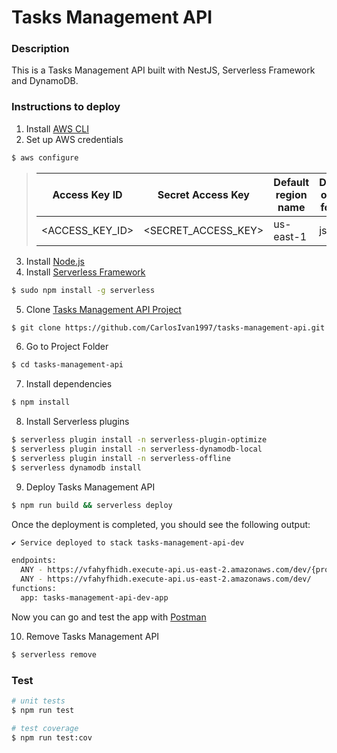 # Tasks Management API

### Description

This is a Tasks Management API built with NestJS, Serverless Framework and DynamoDB.

### Instructions to deploy

1. Install [AWS CLI](https://docs.aws.amazon.com/cli/latest/userguide/getting-started-install.html)
2. Set up AWS credentials

```bash
$ aws configure
```

> | Access Key ID   | Secret Access Key   | Default region name | Default output format |
> | --------------- | ------------------- | ------------------- | --------------------- |
> | <ACCESS_KEY_ID> | <SECRET_ACCESS_KEY> | us-east-1           | json                  |

3. Install [Node.js](https://nodejs.org/en/)
4. Install [Serverless Framework](https://www.serverless.com/framework/docs/getting-started)

```bash
$ sudo npm install -g serverless
```

5. Clone [Tasks Management API Project](https://github.com/CarlosIvan1997/tasks-management-api)

```bash
$ git clone https://github.com/CarlosIvan1997/tasks-management-api.git
```

6. Go to Project Folder

```bash
$ cd tasks-management-api
```

7. Install dependencies

```bash
$ npm install
```

8. Install Serverless plugins

```bash
$ serverless plugin install -n serverless-plugin-optimize
$ serverless plugin install -n serverless-dynamodb-local
$ serverless plugin install -n serverless-offline
$ serverless dynamodb install
```

9. Deploy Tasks Management API

```bash
$ npm run build && serverless deploy
```

Once the deployment is completed, you should see the following output:

```bash
✔ Service deployed to stack tasks-management-api-dev

endpoints:
  ANY - https://vfahyfhidh.execute-api.us-east-2.amazonaws.com/dev/{proxy+}
  ANY - https://vfahyfhidh.execute-api.us-east-2.amazonaws.com/dev/
functions:
  app: tasks-management-api-dev-app
```

Now you can go and test the app with [Postman](https://www.postman.com/downloads/)

10. Remove Tasks Management API

```bash
$ serverless remove
```

### Test

```bash
# unit tests
$ npm run test

# test coverage
$ npm run test:cov
```
